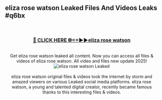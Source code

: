 ## eliza rose watson Leaked Files And Videos Leaks #q6bx
<br>
<div align="center">
<h3><a href="https://watchclip.my.id/eliza rose watson" rel="nofollow">🔴 CLICK HERE 🌐==►►eliza rose watson</a></h3>
<br>
Get eliza rose watson leaked all content. Now you can access all files & videos of eliza rose watson. All video and files new update 2025!
<br>
<a href="https://watchclip.my.id/eliza rose watson" rel="nofollow" data-target="animated-image.originalLink"><img src="https://i.ibb.co.com/WyWwxjT/player-gif2.gif" alt="eliza rose watson Leaked" style="max-width: 100%; display: inline-block;" data-target="animated-image.originalImage"></a>
<br><br>
eliza rose watson original files & videos took the internet by storm and amazed viewers on various Leaked social media platforms. eliza rose watson, a young and talented digital creator, recently became famous thanks to this interesting files & videos.
</div>
<br>
